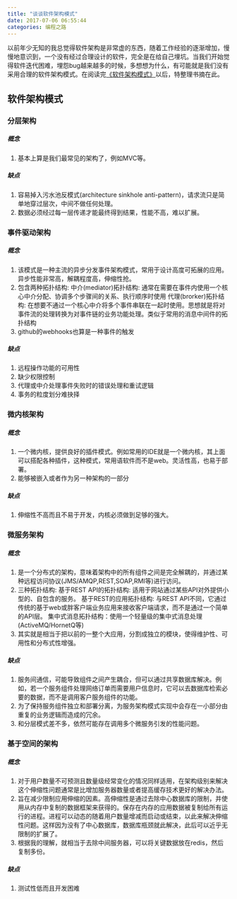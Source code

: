 ```yaml
---
title: "谈谈软件架构模式"
date: 2017-07-06 06:55:44
categories: 编程之路
---
```

以前年少无知的我总觉得软件架构是非常虚的东西，随着工作经验的逐渐增加，慢慢地意识到，一个没有经过合理设计的软件，完全是在给自己埋坑。当我们开始觉得软件迭代困难，埋怨bug越来越多的时候，多想想为什么，有可能就是我们没有采用合理的软件架构模式。在阅读完[《软件架构模式》](https://bboyfeiyu.gitbooks.io/software-architecture-patterns/content/%E8%BD%AF%E4%BB%B6%E6%9E%B6%E6%9E%84%E6%A8%A1%E5%BC%8F.html)以后，特整理书摘在此。

## 软件架构模式

### 分层架构

##### 概念

1. 基本上算是我们最常见的架构了，例如MVC等。

##### 缺点

1. 容易掉入污水池反模式(architecture sinkhole anti-pattern)，请求流只是简单地穿过层次，中间不做任何处理。
2. 数据必须经过每一层传递才能最终得到结果，性能不高，难以扩展。

### 事件驱动架构

##### 概念

1. 该模式是一种主流的异步分发事件架构模式，常用于设计高度可拓展的应用。异步性能非常高，解耦程度高，伸缩性抢。
2. 包含两种拓扑结构:
   中介(mediator)拓扑结构: 通常在需要在事件内使用一个核心中介分配、协调多个步骤间的关系、执行顺序时使用
   代理(brorker)拓扑结构: 在想要不通过一个核心中介将多个事件串联在一起时使用。思想就是将对事件流的处理转换为对事件链的业务功能处理。类似于常用的消息中间件的拓扑结构
3. github的webhooks也算是一种事件的触发

##### 缺点

1. 远程操作功能的可用性
2. 缺少权限控制
3. 代理或中介处理事件失败时的错误处理和重试逻辑
4. 事务的粒度划分难抉择

### 微内核架构

##### 概念

1. 一个微内核，提供良好的插件模式。例如常用的IDE就是一个微内核，其上面可以搭配各种插件，这种模式，常用语软件而不是web。灵活性高，也易于部署。
2. 能够被嵌入或者作为另一种架构的一部分

##### 缺点

1. 伸缩性不高而且不易于开发，内核必须做到足够的强大。

### 微服务架构

##### 概念

1. 是一个分布式的架构，意味着架构中的所有组件之间是完全解耦的，并通过某种远程访问协议(JMS/AMQP,REST,SOAP,RMI等)进行访问。
2. 三种拓扑结构:
   基于REST API的拓扑结构: 适用于网站通过某些API对外提供小型的、自包含的服务。
   基于REST的应用拓扑结构: 与REST API不同，它通过传统的基于web或胖客户端业务应用来接收客户端请求，而不是通过一个简单的API层。
   集中式消息拓扑结构：使用一个轻量级的集中式消息处理(ActiveMQ/HornetQ等)
3. 其实就是相当于把以前的一整个大应用，分割成独立的模块，使得维护性、可用性和分布式性增强。

##### 缺点

1. 服务间通信，可能导致组件之间产生耦合，但可以通过共享数据库解决。例如，若一个服务组件处理网络订单而需要用户信息时，它可以去数据库检索必要的数据，而不是调用客户服务组件的功能。
2. 为了保持服务组件独立和部署分离，为服务架构模式实现中会存在一小部分由重复的业务逻辑而造成的冗余。
3. 和分层模式差不多，依然可能存在调用多个微服务引发的性能问题。

### 基于空间的架构

##### 概念

1. 对于用户数量不可预测且数量级经常变化的情况同样适用，在架构级别来解决这个伸缩性问题通常是比增加服务器数量或者提高缓存技术更好的解决办法。
2. 旨在减少限制应用伸缩的因素。高伸缩性是通过去除中心数据库的限制，并使用从内存中复制的数据框架来获得的。保存在内存的应用数据被复制给所有运行的进程。进程可以动态的随着用户数量增减而启动或结束，以此来解决伸缩性问题。这样因为没有了中心数据库，数据库瓶颈就此解决，此后可以近乎无限制的扩展了。
3. 根据我的理解，就相当于去除中间服务器，可以将关键数据放在redis，然后复制多份。

##### 缺点

1. 测试性低而且开发困难